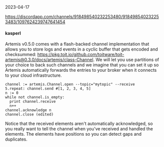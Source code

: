 2023-04-17

https://discordapp.com/channels/918498540232253480/918498540232253483/1097624239747641454

#### kasperl
Artemis v0.5.0 comes with a flash-backed channel implementation that allows you to store logs and events in a cyclic buffer that gets encoded and checksummed: https://pkg.toit.io/github.com/toitware/toit-artemis@0.3.0/docs/artemis/class-Channel. We will let you use partitions of your choice to back such channels and we imagine that you can set it up so Artemis automatically forwards the entries to your broker when it connects to your cloud infrastructure.
```
channel := artemis.Channel.open --topic="mytopic" --receive
5.repeat: channel.send #[1, 2, 3, 4, 5]
n := 0
while not channel.is_empty: 
  print channel.receive
  n++
channel.acknowledge n
channel.close (edited)
```
Notice that the received elements aren't automatically acknowledged, so you really want to tell the channel when you've received and handled the elements. The elements have positions so you can detect gaps and duplicates.